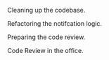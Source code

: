 Cleaning up the codebase.

Refactoring the notifcation logic.

Preparing the code review.

Code Review in the office.